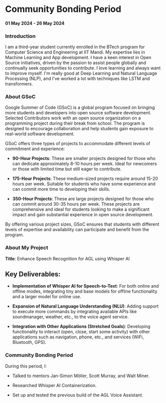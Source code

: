 # Community Bonding Period

#### 01 May 2024 - 26 May 2024

### Introduction
I am a third-year student currently enrolled in the BTech program for Computer Science and Engineering at IIT Mandi. My expertise lies in Machine Learning and App development. I have a keen interest in Open Source initiatives, driven by the passion to assist people globally and continually seek opportunities to contribute. I love learning and always want to improve myself. I'm really good at Deep Learning and Natural Language Processing (NLP), and I've worked a lot with techniques like LSTM and transformers.

### About GSoC

Google Summer of Code (GSoC) is a global program focused on bringing more students and developers into open source software development. Selected Contributors work with an open source organization on a programming project during their break from school. The program is designed to encourage collaboration and help students gain exposure to real-world software development.

GSoC offers three types of projects to accommodate different levels of commitment and experience:

- **90-Hour Projects**: These are smaller projects designed for those who can dedicate approximately 8-10 hours per week. Ideal for newcomers or those with limited time but still eager to contribute.


- **175-Hour Projects**: These medium-sized projects require around 15-20 hours per week. Suitable for students who have some experience and can commit more time to developing their skills.


- **350-Hour Projects**: These are large projects designed for those who can commit around 30-35 hours per week. These projects are comprehensive and ideal for students looking to make a significant impact and gain substantial experience in open source development.

By offering various project sizes, GSoC ensures that students with different levels of expertise and availability can participate and benefit from the program.

### About My Project
**Title**: Enhance Speech Recognition for AGL using Whisper AI

## Key Deliverables:

- **Implementation of Whisper AI for Speech-to-Text**: For both online and offline modes, integrating tiny and base models for offline functionality and a larger model for online use.

- **Expansion of Natural Language Understanding (NLU)**: Adding support to execute more commands by integrating available APIs like soundmanager, weather, etc., to the voice agent service.

- **Integration with Other Applications (Stretched Goals)**: Developing functionality to interact (open, close, start some activity) with other applications such as navigation, phone, etc., and services (WiFi, Bluetooth, GPS).

### Community Bonding Period
During this period, I:

- Talked to mentors Jan-Simon Möller, Scott Murray, and Walt Miner.

- Researched Whisper AI Containerization.

- Set up and tested the previous build of the AGL Voice Assistant.
